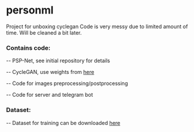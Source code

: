 # personml

Project for unboxing cyclegan
Code is very messy due to limited amount of time. Will be cleaned a bit later.

### Contains code:

-- PSP-Net, see initial repository for details

-- CycleGAN, use weights from [here](https://nofile.io/f/89VVMwssyWa/tits2tits_256.zip)

-- Code for images preprocessing/postprocessing

-- Code for server and telegram bot

### Dataset:
-- Dataset for training can be downloaded [here](https://nofile.io/f/ZjCaNTntu7F/unboxing_dataset_v0.zip)
